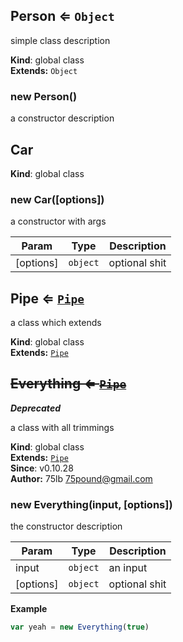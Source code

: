 <a name="Person"></a>
## Person ⇐ <code>Object</code>
simple class description

**Kind**: global class  
**Extends:** <code>Object</code>  
<a name="new_Person_new"></a>
### new Person()
a constructor description

<a name="Car"></a>
## Car
**Kind**: global class  
<a name="new_Car_new"></a>
### new Car([options])
a constructor with args


| Param | Type | Description |
| --- | --- | --- |
| [options] | <code>object</code> | optional shit |

<a name="Pipe"></a>
## Pipe ⇐ <code>[Pipe](#Pipe)</code>
a class which extends

**Kind**: global class  
**Extends:** <code>[Pipe](#Pipe)</code>  
<a name="Everything"></a>
## ~~Everything ⇐ <code>[Pipe](#Pipe)</code>~~
***Deprecated***

a class with all trimmings

**Kind**: global class  
**Extends:** <code>[Pipe](#Pipe)</code>  
**Since**: v0.10.28  
**Author:** 75lb <75pound@gmail.com>  
<a name="new_Everything_new"></a>
### new Everything(input, [options])
the constructor description


| Param | Type | Description |
| --- | --- | --- |
| input | <code>object</code> | an input |
| [options] | <code>object</code> | optional shit |

**Example**  
```js
var yeah = new Everything(true)
```
